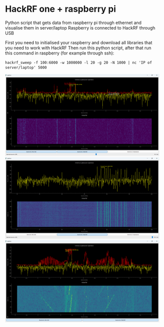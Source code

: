 # HackRF one + raspberry pi
Python script that gets data from raspberry pi through ethernet and visualise them in server/laptop
Raspberry is connected to HackRF through USB

First you need to initialised your raspberry and download all libraries that you need to work with HackRF
Then run this python script, after that run this command in raspberry (for example through ssh):

```
hackrf_sweep -f 100:6000 -w 1000000 -l 20 -g 20 -N 1000 | nc 'IP of server/laptop' 5000
```

![img_2.png](img_2.png)
![img_3.png](img_3.png)
![img_1.png](img_1.png)